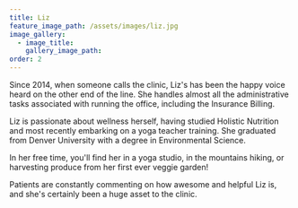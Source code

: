 ```yaml
---
title: Liz
feature_image_path: /assets/images/liz.jpg
image_gallery:
  - image_title:
    gallery_image_path:
order: 2
---
```


Since 2014, when someone calls the clinic, Liz's has been the happy voice heard on the other end of the line. She handles almost all the administrative tasks associated with running the office, including the Insurance Billing.

Liz is passionate about wellness herself, having studied Holistic Nutrition and most recently embarking on a yoga teacher training. She graduated from Denver University with a degree in Environmental Science.

In her free time, you'll find her in a yoga studio, in the mountains hiking, or harvesting produce from her first ever veggie garden!

Patients are constantly commenting on how awesome and helpful Liz is, and she's certainly been a huge asset to the clinic.